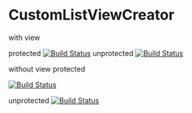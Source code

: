 # CustomListViewCreator

with view

protected
[![Build Status](http://ec2-54-197-16-80.compute-1.amazonaws.com:8080/job/Job_1/badge/icon)](http://ec2-54-197-16-80.compute-1.amazonaws.com:8080/job/Job_1/)
unprotected
[![Build Status](http://ec2-54-197-16-80.compute-1.amazonaws.com:8080/buildStatus/icon?job=Job_1)](http://ec2-54-197-16-80.compute-1.amazonaws.com:8080/job/Job_1/)


without view
protected

[![Build Status](http://ec2-54-197-16-80.compute-1.amazonaws.com:8080/job/Job_1/badge/icon)](http://ec2-54-197-16-80.compute-1.amazonaws.com:8080/job/Job_1)

unprotected
[![Build Status](http://ec2-54-197-16-80.compute-1.amazonaws.com:8080/buildStatus/icon?job=Job_1)](http://ec2-54-197-16-80.compute-1.amazonaws.com:8080/job/Job_1)
